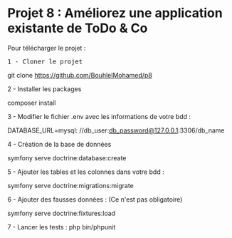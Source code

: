 <h1>Projet 8 : Améliorez une application existante de ToDo & Co</h1>

Pour télécharger le projet :

<div class="highlight highlight-source-shell"><pre>1 - Cloner le projet</pre></div>

git clone https://github.com/BouhlelMohamed/p8

  2 -    Installer les packages 

composer install

3 - Modifier le fichier .env avec les informations de votre bdd :

DATABASE_URL=mysql: //db_user:db_password@127.0.0.1:3306/db_name

 4 -   Création de la base de données

symfony serve doctrine:database:create

 5 -   Ajouter les tables et les colonnes dans votre bdd :

symfony serve doctrine:migrations:migrate

 6 - Ajouter des fausses données :  (Ce n'est pas obligatoire)
 
symfony serve doctrine:fixtures:load
 
 7 - Lancer les tests : 
php bin/phpunit
